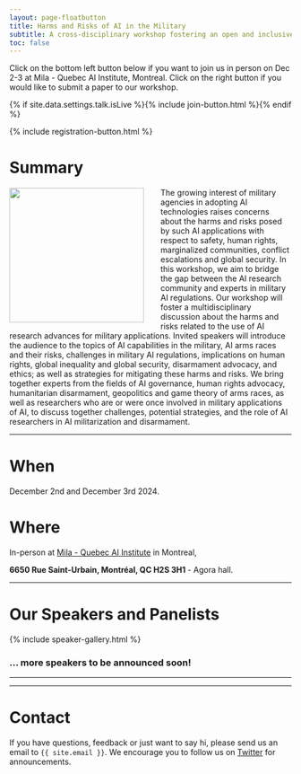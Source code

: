 ```yaml
---
layout: page-floatbutton
title: Harms and Risks of AI in the Military
subtitle: A cross-disciplinary workshop fostering an open and inclusive discussion on the harms and risks of using AI for military purposes
toc: false
---
```


Click on the bottom left button below if you want to join us in person on Dec 2-3 at Mila - Quebec AI Institute, Montreal. Click on the right button if you would like to submit a paper to our workshop.

{% if site.data.settings.talk.isLive %}{% include join-button.html %}{% endif %}

{% include registration-button.html %}



# Summary

<img src="{{ site.logo }}" style="width:240px;vertical-align:middle;padding-right:30px;padding-bottom:10px;float:left">
The growing interest of military agencies in adopting AI technologies raises concerns about the harms and risks posed by such AI applications with respect to safety, human rights, marginalized communities, conflict escalations and global security. In this workshop, we aim to bridge the gap between the AI research community and experts in military AI regulations. Our workshop will foster a multidisciplinary discussion about the harms and risks related to the use of AI research advances for military applications. Invited speakers will introduce the audience to the topics of AI capabilities in the military, AI arms races and their risks, challenges in military AI regulations, implications on human rights, global inequality and global security, disarmament advocacy, and ethics; as well as strategies for mitigating these harms and risks. We bring together experts from the fields of AI governance, human rights advocacy, humanitarian disarmament, geopolitics and game theory of arms races, as well as researchers who are or were once involved in military applications of AI, to discuss together challenges, potential strategies, and the role of AI researchers in AI militarization and disarmament.

---

# When

December 2nd and December 3rd 2024.

# Where

In-person at [Mila - Quebec AI Institute](https://mila.quebec/) in Montreal,

**6650 Rue Saint-Urbain, Montréal, QC H2S 3H1** - Agora hall.

---

# Our Speakers and Panelists

{% include speaker-gallery.html %}

### ... more speakers to be announced soon!

---


<!-- ---

# Who

Do we need this? -->
<!-- We are a group of early-career AI researchers and friends taking personally the situation in Ukraine. We know first hand the challenges which Ukrainians have been facing due to the war and we want to support them as much as we can. You are very welcome to read [more about us](./team) and [get in touch!](#contact) -->

---

# Contact
If you have questions, feedback or just want to say hi, please send us an email to `{{ site.email }}`. We encourage you to follow us on [Twitter](https://twitter.com/harmsrisksaimilitary) for announcements.
